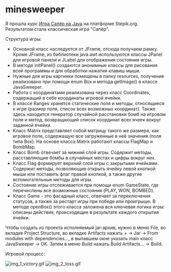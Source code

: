 # minesweeper

<p>Я прошла курс <a href="https://stepik.org/course/52329">Игра Сапёр на Java</a> на платформе Stepik.org. 
Результатом стала классическая игра "Сапёр".</p>
Структура игры:
<ul>
    <li>Основной класс наследуется от JFrame, отсюда получаем рамку. Кроме JFrame, из библиотеки java.awt используются
 классы JPanel для игровой панели и JLabel для отображения состояния игры.</li>
    <li>В методе initPanel() создаются анонимные классы для рисования всей программы и для обработки нажатия клавиш 
мыши.</li>
    <li>Нужные для игры картинки помещены в папку resources, получение реализовано при помощи enum Box и метода
 getImage() в классе JavaSweeper.</li>
    <li>Работа с координатами реализована через класс Coordinates, содержащий в себе координаты игровой ячейки.</li>
    <li>В классе Ranges хранятся статические поля и методы, относящиеся к игре (размер поля, список всех возможных 
координат). Также здесь находится генератор случайной расстановки бомб на игровом поле и метод, возвращающий
список координат всех ячеек вокруг заданной ячейки.</li>
    <li>Класс Matrix представляет собой матрицу такого же размера, как игровое поле, содержащую все загруженные в неё 
значения (поля типа Box). На основе класса Matrix работают классы FlagMap и BombMap.</li>
    <li>Класс Bomb отвечает за нижний слой игры. Содержит методы, расставляющие бомбы в случайных местах и цифры 
вокруг них.</li>
    <li>Класс Flag формирует верхний слой игры с закрытыми ячейками. Содержит методы, позволяющие открыть ячейку
левой кнопкой мыши или поставить флаг правой кнопкой, а также другие вспомогательные методы для игры.</li>
    <li>Состояние игры отслеживается при помощи enum GameState, где перечислены все возможные состояния (PLAY, WON,
BOMBED).</li>
    <li>Класс Game - это фасадный класс, отвечает за переключения статусов, а также за рестарт игры при победе или 
проигрыше. В методе openBox() этого класса заложена вся ключевая логика игры: описаны действия, происходящие в результате
каждого открытия ячейки.</li>
</ul>
<p>Чтобы создать из проекта исполняемый jar-архив, нужно в меню File, во вкладке Project Structure, во вкладке
Artifacts нажать + -> Jar -> From modules with dependencies..., в выпавшем окне указать main класс JavaSweeper -> OK.
Затем в меню Build нажать Build Artifacts... -> Build.</p>

<p>Игровой процесс:</p>

![img_1_victory.gif](img_1_victory.gif) ![img_2_loss.gif](img_2_loss.gif)